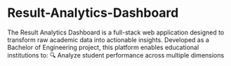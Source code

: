 # Result-Analytics-Dashboard
The Result Analytics Dashboard is a full-stack web application designed to transform raw academic data into actionable insights. Developed as a Bachelor of Engineering project, this platform enables educational institutions to:  🔍 Analyze student performance across multiple dimensions
